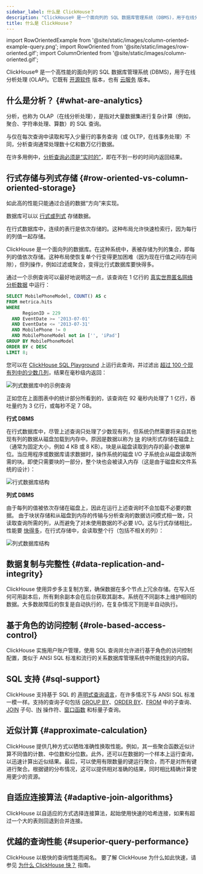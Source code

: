 ```yaml
---
sidebar_label: 什么是 ClickHouse？
description: "ClickHouse® 是一个面向列的 SQL 数据库管理系统 (DBMS)，用于在线分析处理 (OLAP)。它既有开源软件版本，也有云服务版本。"
title: 什么是 ClickHouse？
---
```


import RowOrientedExample from '@site/static/images/column-oriented-example-query.png';
import RowOriented from '@site/static/images/row-oriented.gif';
import ColumnOriented from '@site/static/images/column-oriented.gif';

ClickHouse® 是一个高性能的面向列的 SQL 数据库管理系统 (DBMS)，用于在线分析处理 (OLAP)。它既有 [开源软件](https://github.com/ClickHouse/ClickHouse) 版本，也有 [云服务](https://clickhouse.com/cloud) 版本。

## 什么是分析？ {#what-are-analytics}

分析，也称为 OLAP（在线分析处理），是指对大量数据集进行复杂计算（例如，聚合、字符串处理、算数）的 SQL 查询。

与仅在每次查询中读取和写入少量行的事务查询（或 OLTP，在线事务处理）不同，分析查询通常处理数十亿和数万亿行数据。

在许多用例中，[分析查询必须是“实时的”](https://clickhouse.com/engineering-resources/what-is-real-time-analytics)，即在不到一秒的时间内返回结果。

## 行式存储与列式存储 {#row-oriented-vs-column-oriented-storage}

如此高的性能只能通过合适的数据“方向”来实现。

数据库可以以 [行式或列式](https://clickhouse.com/engineering-resources/what-is-columnar-database) 存储数据。

在行式数据库中，连续的表行是依次存储的。这种布局允许快速检索行，因为每行的列值一起存储。

ClickHouse 是一个面向列的数据库。在这种系统中，表被存储为列的集合，即每列的值依次存储。这种布局使恢复单个行变得更加困难（因为现在行值之间存在间隙），但列操作，例如过滤或聚合，变得比行式数据库要快得多。

通过一个示例查询可以最好地说明这一点，该查询在 1 亿行的 [真实世界匿名网络分析数据](/getting-started/example-datasets/metrica) 中运行：

```sql
SELECT MobilePhoneModel, COUNT() AS c
FROM metrica.hits
WHERE
      RegionID = 229
  AND EventDate >= '2013-07-01'
  AND EventDate <= '2013-07-31'
  AND MobilePhone != 0
  AND MobilePhoneModel not in ['', 'iPad']
GROUP BY MobilePhoneModel
ORDER BY c DESC
LIMIT 8;
```

您可以在 [ClickHouse SQL Playground](https://sql.clickhouse.com?query=U0VMRUNUIE1vYmlsZVBob25lTW9kZWwsIENPVU5UKCkgQVMgYyAKRlJPTSBtZXRyaWNhLmhpdHMgCldIRVJFIAogICAgICBSZWdpb25JRCA9IDIyOSAKICBBTkQgRXZlbnREYXRlID49ICcyMDEzLTA3LTAxJyAKICBBTkQgRXZlbnREYXRlIDw9ICcyMDEzLTA3LTMxJyAKICBBTkQgTW9iaWxlUGhvbmUgIT0gMCAKICBBTkQgTW9iaWxlUGhvbmVNb2RlbCBub3QgaW4gWycnLCAnaVBhZCddIApHUk9VUCBCWSBNb2JpbGVQaG9uZU1vZGVsCk9SREVSIEJZIGMgREVTQyAKTElNSVQgODs&chart=eyJ0eXBlIjoicGllIiwiY29uZmlnIjp7InhheGlzIjoiTW9iaWxlUGhvbmVNb2RlbCIsInlheGlzIjoiYyJ9fQ&run_query=true) 上运行此查询，并过滤出 [超过 100 个现有列中的少数几列](https://sql.clickhouse.com/?query=U0VMRUNUIG5hbWUKRlJPTSBzeXN0ZW0uY29sdW1ucwpXSEVSRSBkYXRhYmFzZSA9ICdtZXRyaWNhJyBBTkQgdGFibGUgPSAnaGl0cyc7&tab=results&run_query=true)，结果在毫秒级内返回：

<img src={RowOrientedExample} alt="列式数据库中的示例查询" />

正如您在上面图表中的统计部分所看到的，该查询在 92 毫秒内处理了 1 亿行，吞吐量约为 3 亿行，或每秒不足 7 GB。

**行式 DBMS**

在行式数据库中，尽管上述查询只处理了少数现有列，但系统仍然需要将来自其他现有列的数据从磁盘加载到内存中。原因是数据以称为 [块](https://en.wikipedia.org/wiki/Block_(data_storage)) 的块形式存储在磁盘上（通常为固定大小，例如 4 KB 或 8 KB）。块是从磁盘读取到内存的最小数据单位。当应用程序或数据库请求数据时，操作系统的磁盘 I/O 子系统会从磁盘读取所需的块。即使只需要块的一部分，整个块也会被读入内存（这是由于磁盘和文件系统的设计）：

<img src={RowOriented} alt="行式数据库结构" />

**列式 DBMS**

由于每列的值被依次存储在磁盘上，因此在运行上述查询时不会加载不必要的数据。
由于块状存储和从磁盘到内存的传输与分析查询的数据访问模式相一致，只读取查询所需的列，从而避免了对未使用数据的不必要 I/O。这与行式存储相比，性能要 [快得多](https://benchmark.clickhouse.com/)，在行式存储中，会读取整个行（包括不相关的列）：

<img src={ColumnOriented} alt="列式数据库结构" />

## 数据复制与完整性 {#data-replication-and-integrity}

ClickHouse 使用异步多主复制方案，确保数据在多个节点上冗余存储。在写入任何可用副本后，所有剩余副本会在后台获取其副本。系统在不同副本上维护相同的数据。大多数故障后的恢复是自动执行的，在复杂情况下则是半自动执行。

## 基于角色的访问控制 {#role-based-access-control}

ClickHouse 实施用户账户管理，使用 SQL 查询并允许进行基于角色的访问控制配置，类似于 ANSI SQL 标准和流行的关系数据库管理系统中所能找到的内容。

## SQL 支持 {#sql-support}

ClickHouse 支持基于 SQL 的 [声明式查询语言](/sql-reference)，在许多情况下与 ANSI SQL 标准一模一样。支持的查询子句包括 [GROUP BY](/sql-reference/statements/select/group-by)、[ORDER BY](/sql-reference/statements/select/order-by)、[FROM](/sql-reference/statements/select/from) 中的子查询、[JOIN](/sql-reference/statements/select/join) 子句、[IN](/sql-reference/operators/in) 操作符、[窗口函数](/sql-reference/window-functions) 和标量子查询。

## 近似计算 {#approximate-calculation}

ClickHouse 提供几种方式以牺牲准确性换取性能。例如，其一些聚合函数近似计算不同值的计数、中位数和分位数。此外，还可以在数据的一个样本上运行查询，以迅速计算出近似结果。最后，可以使用有限数量的键运行聚合，而不是对所有键进行聚合。根据键的分布情况，这可以提供相对准确的结果，同时相比精确计算使用更少的资源。

## 自适应连接算法 {#adaptive-join-algorithms}

ClickHouse 以自适应的方式选择连接算法，起始使用快速的哈希连接，如果有超过一个大的表则回退到合并连接。

## 优越的查询性能 {#superior-query-performance}

ClickHouse 以极快的查询性能而闻名。
要了解 ClickHouse 为什么如此快速，请参见 [为什么 ClickHouse 快？](/concepts/why-clickhouse-is-so-fast.md) 指南。
